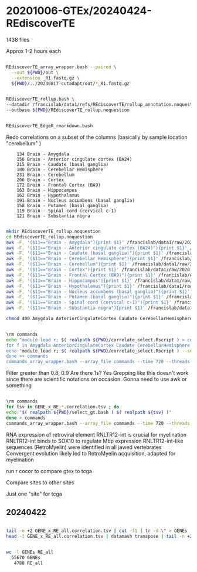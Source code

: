 
#	20201006-GTEx/20240424-REdiscoverTE

1438 files

Approx 1-2 hours each

```BASH

REdiscoverTE_array_wrapper.bash --paired \
  --out ${PWD}/out \
  --extension _R1.fastq.gz \
  ${PWD}/../20230817-cutadapt/out/*_R1.fastq.gz

```





```BASH

REdiscoverTE_rollup.bash \
--datadir /francislab/data1/refs/REdiscoverTE/rollup_annotation.noquestion \
--outbase ${PWD}/REdiscoverTE_rollup.noquestion

```



```BASH

REdiscoverTE_EdgeR_rmarkdown.bash

```





Redo correlations on a subset of the columns (basically by sample location "cerebellum" )


```
    134 Brain - Amygdala
    156 Brain - Anterior cingulate cortex (BA24)
    215 Brain - Caudate (basal ganglia)
    180 Brain - Cerebellar Hemisphere
    231 Brain - Cerebellum
    206 Brain - Cortex
    172 Brain - Frontal Cortex (BA9)
    163 Brain - Hippocampus
    162 Brain - Hypothalamus
    191 Brain - Nucleus accumbens (basal ganglia)
    158 Brain - Putamen (basal ganglia)
    119 Brain - Spinal cord (cervical c-1)
    121 Brain - Substantia nigra
```


```BASH

mkdir REdiscoverTE_rollup.noquestion
cd REdiscoverTE_rollup.noquestion
awk -F, '($11=="Brain - Amygdala"){print $1}' /francislab/data1/raw/20201006-GTEx/SraRunTable.NoResequencing.csv | sort > Amygdala
awk -F, '($11=="Brain - Anterior cingulate cortex (BA24)"){print $1}' /francislab/data1/raw/20201006-GTEx/SraRunTable.NoResequencing.csv | sort > AnteriorCingulateCortex
awk -F, '($11=="Brain - Caudate (basal ganglia)"){print $1}' /francislab/data1/raw/20201006-GTEx/SraRunTable.NoResequencing.csv | sort > Caudate
awk -F, '($11=="Brain - Cerebellar Hemisphere"){print $1}' /francislab/data1/raw/20201006-GTEx/SraRunTable.NoResequencing.csv | sort > CerebellarHemisphere
awk -F, '($11=="Brain - Cerebellum"){print $1}' /francislab/data1/raw/20201006-GTEx/SraRunTable.NoResequencing.csv | sort > Cerebellum
awk -F, '($11=="Brain - Cortex"){print $1}' /francislab/data1/raw/20201006-GTEx/SraRunTable.NoResequencing.csv | sort > Cortex
awk -F, '($11=="Brain - Frontal Cortex (BA9)"){print $1}' /francislab/data1/raw/20201006-GTEx/SraRunTable.NoResequencing.csv | sort > FrontalCortex
awk -F, '($11=="Brain - Hippocampus"){print $1}' /francislab/data1/raw/20201006-GTEx/SraRunTable.NoResequencing.csv | sort > Hippocampus
awk -F, '($11=="Brain - Hypothalamus"){print $1}' /francislab/data1/raw/20201006-GTEx/SraRunTable.NoResequencing.csv | sort > Hypothalamus
awk -F, '($11=="Brain - Nucleus accumbens (basal ganglia)"){print $1}' /francislab/data1/raw/20201006-GTEx/SraRunTable.NoResequencing.csv | sort > NucleusAccumbens
awk -F, '($11=="Brain - Putamen (basal ganglia)"){print $1}' /francislab/data1/raw/20201006-GTEx/SraRunTable.NoResequencing.csv | sort > Putamen
awk -F, '($11=="Brain - Spinal cord (cervical c-1)"){print $1}' /francislab/data1/raw/20201006-GTEx/SraRunTable.NoResequencing.csv | sort > SpinalCord
awk -F, '($11=="Brain - Substantia nigra"){print $1}' /francislab/data1/raw/20201006-GTEx/SraRunTable.NoResequencing.csv | sort > SubstantiaNigra

chmod 400 Amygdala AnteriorCingulateCortex Caudate CerebellarHemisphere Cerebellum Cortex FrontalCortex Hippocampus Hypothalamus NucleusAccumbens Putamen SpinalCord SubstantiaNigra 

```



```BASH

\rm commands
echo "module load r; $( realpath ${PWD}/correlate_select.Rscript ) > commands
for f in Amygdala AnteriorCingulateCortex Caudate CerebellarHemisphere Cerebellum Cortex FrontalCortex Hippocampus Hypothalamus NucleusAccumbens Putamen SpinalCord SubstantiaNigra ; do
echo "module load r; $( realpath ${PWD}/correlate_select.Rscript ) --select ${PWD}/${f}"
done >> commands
commands_array_wrapper.bash --array_file commands --time 720 --threads 4 --mem 30G 

```







Filter greater than 0.8, 0.9
Are there 1s? Yes
Grepping like this doesn't work since there are scientific notations on occasion.
Gonna need to use awk or something

```BASH

\rm commands
for tsv in GENE_x_RE_*.correlation.tsv ; do
echo "$( realpath ${PWD}/select_gt.bash ) $( realpath ${tsv} )"
done > commands
commands_array_wrapper.bash --array_file commands --time 720 --threads 4 --mem 30G 

```






RNA expression of retroviral element RNLTR12-int is crucial for myelination
RNLTR12-int binds to SOX10 to regulate Mbp expression
RNLTR12-int-like sequences (RetroMyelin) were identified in all jawed vertebrates
Convergent evolution likely led to RetroMyelin acquisition, adapted for myelination


run r cocor to compare gtex to tcga

Compare sites to other sites

Just one "site" for tcga




##	20240422

```BASH

tail -n +2 GENE_x_RE_all.correlation.tsv | cut -f1 | tr -d \" > GENEs
head -1 GENE_x_RE_all.correlation.tsv | datamash transpose | tail -n +2 | tr -d \" > RE_all

```

```BASH

wc -l GENEs RE_all
  55670 GENEs
   4788 RE_all

```


